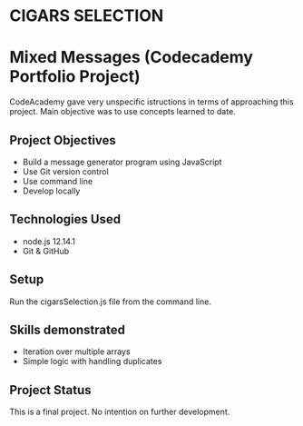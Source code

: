 # CIGARS SELECTION
# Mixed Messages (Codecademy Portfolio Project)

CodeAcademy gave very unspecific istructions in terms of approaching this project. Main objective was to use concepts learned to date.


## Project Objectives
- Build a message generator program using JavaScript
- Use Git version control
- Use command line
- Develop locally

## Technologies Used
- node.js 12.14.1
- Git & GitHub

## Setup 
Run the cigarsSelection.js file from the command line.

## Skills demonstrated
- Iteration over multiple arrays
- Simple logic with handling duplicates

## Project Status
This is a final project. No intention on further development.

